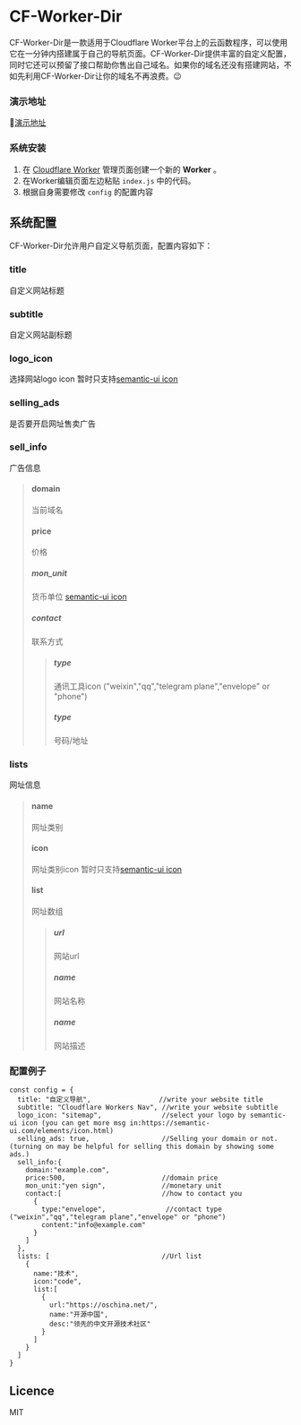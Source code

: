 # CF-Worker-Dir

CF-Worker-Dir是一款适用于Cloudflare Worker平台上的云函数程序，可以使用它在一分钟内搭建属于自己的导航页面。CF-Worker-Dir提供丰富的自定义配置，同时它还可以预留了接口帮助你售出自己域名。如果你的域名还没有搭建网站，不如先利用CF-Worker-Dir让你的域名不再浪费。😉

### 演示地址

🎉[演示地址](http://gethe.best/)

### 系统安装

1. 在 [Cloudflare Worker](https://workers.cloudflare.com/) 管理页面创建一个新的 **Worker** 。
2. 在Worker编辑页面左边粘贴 `index.js` 中的代码。
3. 根据自身需要修改 `config` 的配置内容

## 系统配置

CF-Worker-Dir允许用户自定义导航页面，配置内容如下：
### title
自定义网站标题
### subtitle
自定义网站副标题
### logo_icon
选择网站logo icon 暂时只支持[semantic-ui icon](https://semantic-ui.com/elements/icon.html)
### selling_ads
是否要开启网址售卖广告
### sell_info
广告信息
> #### domain
> 当前域名
> #### price
> 价格
> ##### mon_unit
> 货币单位  [semantic-ui icon](https://semantic-ui.com/elements/icon.html#computers)
> ##### contact
> 联系方式
> >##### type
> >通讯工具icon ("weixin","qq","telegram plane","envelope" or "phone") 
> >##### type
> >号码/地址
### lists
网址信息
> #### name
> 网址类别
> #### icon
> 网址类别icon 暂时只支持[semantic-ui icon](https://semantic-ui.com/elements/icon.html)
> #### list
> 网址数组
> >##### url
> >网站url
> >##### name
> >网站名称
> >##### name
> >网站描述

### 配置例子
```
const config = {
  title: "自定义导航",                 //write your website title
  subtitle: "Cloudflare Workers Nav", //write your website subtitle
  logo_icon: "sitemap",               //select your logo by semantic-ui icon (you can get more msg in:https://semantic-ui.com/elements/icon.html)
  selling_ads: true,                  //Selling your domain or not.(turning on may be helpful for selling this domain by showing some ads.)
  sell_info:{
    domain:"example.com",
    price:500,                        //domain price
    mon_unit:"yen sign",              //monetary unit 
    contact:[                         //how to contact you
      {
        type:"envelope",               //contact type ("weixin","qq","telegram plane","envelope" or "phone")
        content:"info@example.com"
      }
    ]                        
  },
  lists: [                            //Url list
    {
      name:"技术",
      icon:"code",
      list:[
        {
          url:"https://oschina.net/",
          name:"开源中国",
          desc:"领先的中文开源技术社区"
        }
      ]
    }
  ]
}
```

## Licence

MIT
